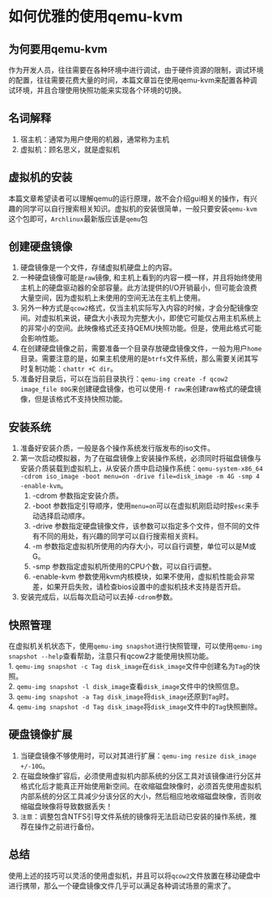 # 如何优雅的使用qemu-kvm

## 为何要用qemu-kvm
作为开发人员，往往需要在各种环境中进行调试，由于硬件资源的限制，调试环境的配置，往往需要花费大量的时间，本篇文章旨在使用qemu-kvm来配置各种调试环境，并且合理使用快照功能来实现各个环境的切换。

## 名词解释
1. 宿主机：通常为用户使用的机器，通常称为主机
2. 虚拟机：顾名思义，就是虚拟机

## 虚拟机的安装
本篇文章希望读者可以理解qemu的运行原理，故不会介绍gui相关的操作，有兴趣的同学可以自行搜索相关知识。虚拟机的安装很简单，一般只要安装`qemu-kvm`这个包即可，`Archlinux`最新版应该是`qemu`包

## 创建硬盘镜像
1. 硬盘镜像是一个文件，存储虚拟机硬盘上的内容。
2. 一种硬盘镜像可能是`raw`镜像, 和主机上看到的内容一模一样，并且将始终使用主机上的硬盘驱动器的全部容量。此方法提供的I/O开销最小，但可能会浪费大量空间，因为虚拟机上未使用的空间无法在主机上使用。
3. 另外一种方式是`qcow2`格式，仅当主机实际写入内容的时候，才会分配镜像空间。对虚拟机来说，硬盘大小表现为完整大小，即使它可能仅占用主机系统上的非常小的空间。此映像格式还支持QEMU快照功能。但是，使用此格式可能会影响性能。
4. 在创建硬盘镜像之前，需要准备一个目录存放硬盘镜像文件，一般为用户`home`目录。需要注意的是，如果主机使用的是`btrfs`文件系统，那么需要关闭其写时复制功能：`chattr +C dir`。
5. 准备好目录后，可以在当前目录执行：`qemu-img create -f qcow2 image_file 80G`来创建硬盘镜像，也可以使用`-f raw`来创建raw格式的硬盘镜像，但是该格式不支持快照功能。

## 安装系统
1. 准备好安装介质，一般是各个操作系统发行版发布的iso文件。
2. 第一次启动模拟器，为了在磁盘镜像上安装操作系统，必须同时将磁盘镜像与安装介质装载到虚拟机上，从安装介质中启动操作系统：`qemu-system-x86_64 -cdrom iso_image -boot menu=on -drive file=disk_image -m 4G -smp 4 -enable-kvm`。
    1. -cdrom 参数指定安装介质。
    2. -boot 参数指定引导顺序，使用`menu=on`可以在虚拟机刚启动时按`esc`来手动选择启动顺序。
    3. -drive 参数指定硬盘镜像文件，该参数可以指定多个文件，但不同的文件有不同的用处，有兴趣的同学可以自行搜索相关资料。
    4. -m 参数指定虚拟机所使用的内存大小，可以自行调整，单位可以是M或G。
    5. -smp 参数指定虚拟机所使用的CPU个数，可以自行调整。
    6. -enable-kvm 参数使用kvm内核模块，如果不使用，虚拟机性能会非常差，如果开启失败，请检查bios设置中的虚拟机技术支持是否开启。
3. 安装完成后，以后每次启动可以去掉`-cdrom`参数。

## 快照管理
在虚拟机关机状态下，使用`qemu-img snapshot`进行快照管理，可以使用`qemu-img snapshot --help`查看帮助，注意只有qcow2才能使用快照功能。<br>
    1. `qemu-img snapshot -c Tag disk_image`在`disk_image`文件中创建名为`Tag`的快照。<br>
    2. `qemu-img snapshot -l disk_image`查看`disk_image`文件中的快照信息。<br>
    3. `qemu-img snapshot -a Tag disk_image`将`disk_image`还原到`Tag`时。<br>
    4. `qemu-img snapshot -d Tag disk_image`将`disk_image`文件中的`Tag`快照删除。<br>

## 硬盘镜像扩展
1. 当硬盘镜像不够使用时，可以对其进行扩展：`qemu-img resize disk_image +/-10G`。
2. 在磁盘映像扩容后，必须使用虚拟机内部系统的分区工具对该镜像进行分区并格式化后才能真正开始使用新空间。在收缩磁盘映像时，必须首先使用虚拟机内部系统的分区工具减少分该分区的大小，然后相应地收缩磁盘映像，否则收缩磁盘映像将导致数据丢失！
3. `注意`：调整包含NTFS引导文件系统的镜像将无法启动已安装的操作系统，推荐在操作之前进行备份。

## 总结
使用上述的技巧可以灵活的使用虚拟机，并且可以将`qcow2`文件放置在移动硬盘中进行携带，那么一个硬盘镜像文件几乎可以满足各种调试场景的需求了。

